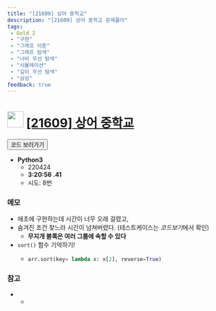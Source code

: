 ```yaml
---
title: "[21609] 상어 중학교"
description: "[21609] 상어 중학교 문제풀이"
tags: 
 - Gold 2
 - "구현"
 - "그래프 이론"
 - "그래프 탐색"
 - "너비 우선 탐색"
 - "시뮬레이션"
 - "깊이 우선 탐색"
 - "삼성"
feedback: true
---
```

<h1><img src="https://doky.space/assets/icpclev/g2.svg" height="37px"> <a href="http://icpc.me/21609" target="_blank">[21609] 상어 중학교</a></h1>

<a href="https://github.com/DokySp/acmicpc-practice/tree/master/21609"><button class="btn btn-info">코드 보러가기</button></a>

- **Python3**
  - 220424
  - **3:20:56 .41**
  - 시도: 8번

### 메모
 - 애초에 구현하는데 시간이 너무 오래 걸렸고,
 - 숨겨진 조건 찾느라 시간이 넘쳐버렸다. (테스트케이스는 *코드보기*에서 확인)
    - **무지개 블록은 여러 그룹에 속할 수 있다**
 - `sort()` 함수 기억하기!
    - ```python
      arr.sort(key= lambda x: x[2], reverse=True)
      ```

### 참고
 - -
